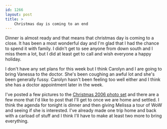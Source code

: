 ```yaml
---
id: 1266
layout: post
title: >
    Christmas day is coming to an end
---
```


Dinner is almost ready and that means that christmas day is coming to a close. It has been a most wonderful day and I'm glad that I had the chance to spend it with family. I didn't get to see anyone from down south and I miss them a lot, but I did at least get to call and wish everyone a happy holiday.

I don't have any set plans for this week but I think Carolyn and I are going to bring Vanessa to the doctor. She's been coughing an awful lot and she's been generally fussy. Carolyn hasn't been feeling too well either and I think she has a doctor appointment later in the week.

I've posted a few pictures to the <a href="http://www.flickr.com/photos/sock/sets/72157594426617839/">Christmas 2006 photo set</a> and there are a few more that I'd like to post that I'll get to once we are home and settled. I think the agenda for tonight is dinner and then giving Melissa a tour of WoW and seeing if she is interested. I've already made one trip home and back with a carload of stuff and I think I'll have to make at least two more to bring everything.
